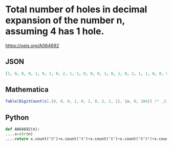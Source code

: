 # Total number of holes in decimal expansion of the number n, assuming 4 has 1 hole\.
https://oeis.org/A064692
## JSON
```JSON
[1, 0, 0, 0, 1, 0, 1, 0, 2, 1, 1, 0, 0, 0, 1, 0, 1, 0, 2, 1, 1, 0, 0, 0, 1, 0, 1, 0, 2, 1, 1, 0, 0, 0, 1, 0, 1, 0, 2, 1, 2, 1, 1, 1, 2, 1, 2, 1, 3, 2, 1, 0, 0, 0, 1, 0, 1, 0, 2, 1, 2, 1, 1, 1, 2, 1, 2, 1, 3, 2, 1, 0, 0, 0, 1, 0, 1, 0, 2, 1, 3, 2, 2, 2, 3, 2, 3, 2, 4, 3, 2, 1, 1, 1, 2, 1, 2, 1, 3, 2, 2, 1, 1, 1, 2]
```
## Mathematica
```Mathematica
Table[DigitCount[x].{0, 0, 0, 1, 0, 1, 0, 2, 1, 1}, {x, 0, 104}] (* _Zak Seidov_, Jul 25 2015 *)
```
## Python
```Python
def A064692(n):
....x=str(n)
....return x.count("0")+x.count("4")+x.count("6")+x.count("8")*2+x.count("9") # _Indranil Ghosh_, Feb 02 2017
```
